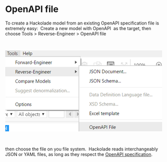 # OpenAPI file

To create a Hackolade model from an existing OpenAPI specification file is extremely easy:&nbsp; Create a new model with OpenAPI&nbsp; as the target, then choose Tools \> Reverse-Engineer \> OpenAPI file

&nbsp;

![Image](<lib/OpenAPI%20recverse-engineering%20menu.png>)

&nbsp;

then choose the file on you file system.&nbsp; Hackolade reads interchangeably JSON or YAML files, as long as they respect the [OpenAPI specification](<https://github.com/OAI/OpenAPI-Specification/blob/master/versions/3.0.2.md> "target=\"\_blank\"").

&nbsp;

